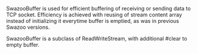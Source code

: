 SwazooBuffer is used for efficient buffering of receiving or sending data to TCP socket. Efficiency is achieved with reusing of stream content array instead of initializing it everytime buffer is emptied, as was in previous Swazoo versions. 

SwazooBuffer is a subclass of ReadWriteStream, with additional #clear to empty buffer.

